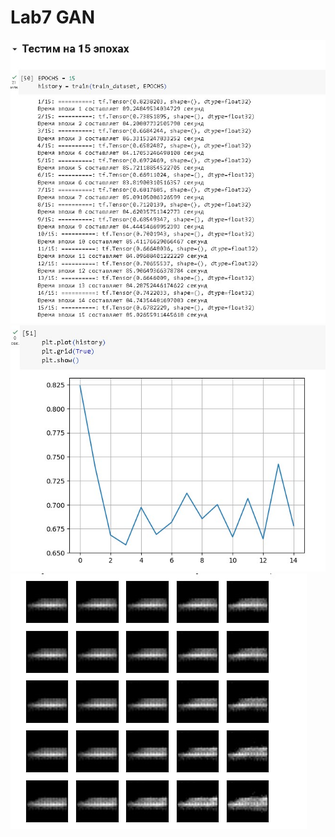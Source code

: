 # Lab7 GAN   
![1](https://raw.githubusercontent.com/evilbebra/CV_labs/master/Lab7.%20GAN/lab7_1.jpg)   
![2](https://raw.githubusercontent.com/evilbebra/CV_labs/master/Lab7.%20GAN/lab7_2.jpg) 
![out](https://raw.githubusercontent.com/evilbebra/CV_labs/master/Lab7.%20GAN/output.jpg)    
